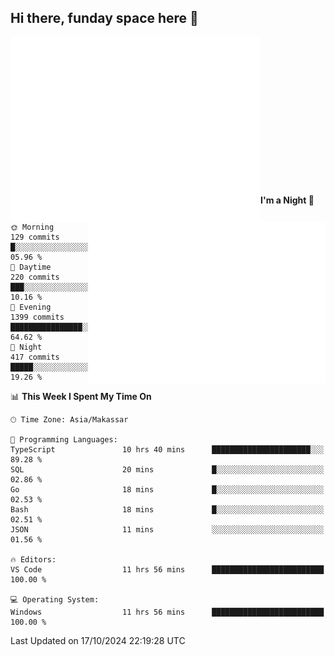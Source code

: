 ## Hi there, funday space here 🚀

<img align="left" width="400" alt="🌞" src="https://raw.githubusercontent.com/fhasnur/fhasnur/master/general.svg?token=ATQS65TR7ETTG5RLJUDIDBLBN34HE">
<img align="right" width="380" alt="🌞" src="https://raw.githubusercontent.com/fhasnur/fhasnur/master/statistics.svg?token=ATQS65TR7ETTG5RLJUDIDBLBN34HE">

<br><br><br><br><br><br><br><br><br><br><br><br><br><br>

<!--START_SECTION:waka-->
**I'm a Night 🦉** 

```text
🌞 Morning                129 commits         █░░░░░░░░░░░░░░░░░░░░░░░░   05.96 % 
🌆 Daytime                220 commits         ███░░░░░░░░░░░░░░░░░░░░░░   10.16 % 
🌃 Evening                1399 commits        ████████████████░░░░░░░░░   64.62 % 
🌙 Night                  417 commits         █████░░░░░░░░░░░░░░░░░░░░   19.26 % 
```


📊 **This Week I Spent My Time On** 

```text
🕑︎ Time Zone: Asia/Makassar

💬 Programming Languages: 
TypeScript               10 hrs 40 mins      ██████████████████████░░░   89.28 % 
SQL                      20 mins             █░░░░░░░░░░░░░░░░░░░░░░░░   02.86 % 
Go                       18 mins             █░░░░░░░░░░░░░░░░░░░░░░░░   02.53 % 
Bash                     18 mins             █░░░░░░░░░░░░░░░░░░░░░░░░   02.51 % 
JSON                     11 mins             ░░░░░░░░░░░░░░░░░░░░░░░░░   01.56 % 

🔥 Editors: 
VS Code                  11 hrs 56 mins      █████████████████████████   100.00 % 

💻 Operating System: 
Windows                  11 hrs 56 mins      █████████████████████████   100.00 % 
```


 Last Updated on 17/10/2024 22:19:28 UTC
<!--END_SECTION:waka-->
